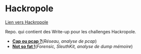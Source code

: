 # Hackropole
[Lien vers Hackropole](https://hackropole.fr/fr/)

Repo. qui contient des Write-up pour les challenges Hackropole.  
* [**Cap ou pcap ?**](https://github.com/kiso6/hackropole/tree/main/cap_ou_pcap)(_Réseau, analyse de pcap_)  
* [**Not so fat !**](https://github.com/kiso6/hackropole/tree/main/not_so_fat)(_Forensic, SleuthKit, analyse de dump mémoire_)

